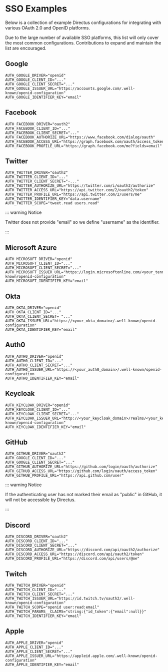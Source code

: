 # SSO Examples

Below is a collection of example Directus configurations for integrating with various OAuth 2.0 and OpenID platforms.

Due to the large number of available SSO platforms, this list will only cover the most common configurations. Contributions to expand and maintain the list are encouraged.

## Google

```
AUTH_GOOGLE_DRIVER="openid"
AUTH_GOOGLE_CLIENT_ID="..."
AUTH_GOOGLE_CLIENT_SECRET="..."
AUTH_GOOGLE_ISSUER_URL="https://accounts.google.com/.well-known/openid-configuration"
AUTH_GOOGLE_IDENTIFIER_KEY="email"
```

## Facebook

```
AUTH_FACEBOOK_DRIVER="oauth2"
AUTH_FACEBOOK_CLIENT_ID="..."
AUTH_FACEBOOK_CLIENT_SECRET="..."
AUTH_FACEBOOK_AUTHORIZE_URL="https://www.facebook.com/dialog/oauth"
AUTH_FACEBOOK_ACCESS_URL="https://graph.facebook.com/oauth/access_token"
AUTH_FACEBOOK_PROFILE_URL="https://graph.facebook.com/me?fields=email"
```

## Twitter

```
AUTH_TWITTER_DRIVER="oauth2"
AUTH_TWITTER_CLIENT_ID="..."
AUTH_TWITTER_CLIENT_SECRET="-..."
AUTH_TWITTER_AUTHORIZE_URL="https://twitter.com/i/oauth2/authorize"
AUTH_TWITTER_ACCESS_URL="https://api.twitter.com/2/oauth2/token"
AUTH_TWITTER_PROFILE_URL="https://api.twitter.com/2/users/me"
AUTH_TWITTER_IDENTIFIER_KEY="data.username"
AUTH_TWITTER_SCOPE="tweet.read users.read"
```

::: warning Notice

Twitter does not provide "email" so we define "username" as the identifier.

:::

## Microsoft Azure

```
AUTH_MICROSOFT_DRIVER="openid"
AUTH_MICROSOFT_CLIENT_ID="..."
AUTH_MICROSOFT_CLIENT_SECRET="..."
AUTH_MICROSOFT_ISSUER_URL="https://login.microsoftonline.com/<your_tennant_id>/v2.0/.well-known/openid-configuration"
AUTH_MICROSOFT_IDENTIFIER_KEY="email"
```

## Okta

```
AUTH_OKTA_DRIVER="openid"
AUTH_OKTA_CLIENT_ID="..."
AUTH_OKTA_CLIENT_SECRET= "..."
AUTH_OKTA_ISSUER_URL="https://<your_okta_domain>/.well-known/openid-configuration"
AUTH_OKTA_IDENTIFIER_KEY="email"
```

## Auth0

```
AUTH_AUTH0_DRIVER="openid"
AUTH_AUTH0_CLIENT_ID="..."
AUTH_AUTH0_CLIENT_SECRET="..."
AUTH_AUTH0_ISSUER_URL="https://<your_auth0_domain>/.well-known/openid-configuration
AUTH_AUTH0_IDENTIFIER_KEY="email"
```

## Keycloak

```
AUTH_KEYCLOAK_DRIVER="openid"
AUTH_KEYCLOAK_CLIENT_ID="..."
AUTH_KEYCLOAK_CLIENT_SECRET="..."
AUTH_KEYCLOAK_ISSUER_URL="http://<your_keycloak_domain>/realms/<your_keycloak_realm>/.well-known/openid-configuration"
AUTH_KEYCLOAK_IDENTIFIER_KEY="email"
```

## GitHub

```
AUTH_GITHUB_DRIVER="oauth2"
AUTH_GOOGLE_CLIENT_ID="..."
AUTH_GOOGLE_CLIENT_SECRET="..."
AUTH_GITHUB_AUTHORIZE_URL="https://github.com/login/oauth/authorize"
AUTH_GITHUB_ACCESS_URL="https://github.com/login/oauth/access_token"
AUTH_GITHUB_PROFILE_URL="https://api.github.com/user"
```

::: warning Notice

If the authenticating user has not marked their email as "public" in GitHub, it will not be accessible by Directus.

:::

## Discord

```
AUTH_DISCORD_DRIVER="oauth2"
AUTH_DISCORD_CLIENT_ID="..."
AUTH_DISCORD_CLIENT_SECRET="..."
AUTH_DISCORD_AUTHORIZE_URL="https://discord.com/api/oauth2/authorize"
AUTH_DISCORD_ACCESS_URL="https://discord.com/api/oauth2/token"
AUTH_DISCORD_PROFILE_URL="https://discord.com/api/users/@me"
```

## Twitch

```
AUTH_TWITCH_DRIVER="openid"
AUTH_TWITCH_CLIENT_ID="..."
AUTH_TWITCH_CLIENT_SECRET="..."
AUTH_TWITCH_ISSUER_URL="https://id.twitch.tv/oauth2/.well-known/openid-configuration"
AUTH_TWITCH_SCOPE="openid user:read:email"
AUTH_TWITCH_PARAMS__CLAIMS="string:{"id_token":{"email":null}}"
AUTH_TWITCH_IDENTIFIER_KEY="email"
```

## Apple

```
AUTH_APPLE_DRIVER="openid"
AUTH_APPLE_CLIENT_ID="..."
AUTH_APPLE_CLIENT_SECRET="..."
AUTH_APPLE_ISSUER_URL="https://appleid.apple.com/.well-known/openid-configuration"
AUTH_APPLE_IDENTIFIER_KEY="email"
```
